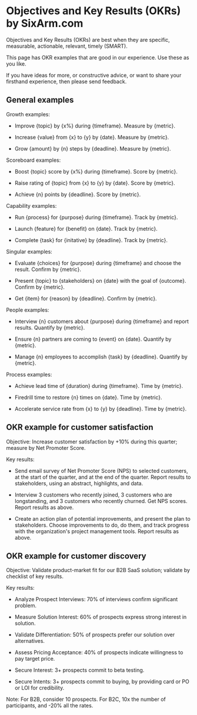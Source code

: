 # Objectives and Key Results (OKRs) by SixArm.com

Objectives and Key Results (OKRs) are best when they are specific, measurable, actionable, relevant, timely (SMART).

This page has OKR examples that are good in our experience. Use these as you like.

If you have ideas for more, or constructive advice, or want to share your firsthand experience, then please send feedback.


## General examples


Growth examples:

* Improve {topic} by {x%} during {timeframe}. Measure by {metric}.

* Increase {value} from {x} to {y} by {date}. Measure by {metric}.

* Grow {amount} by {n} steps by {deadline}. Measure by {metric}.


Scoreboard examples:

* Boost {topic} score by {x%} during {timeframe}. Score by {metric}.

* Raise rating of {topic} from {x} to {y} by {date}. Score by {metric}.

* Achieve {n} points by {deadline}. Score by {metric}.


Capability examples:

* Run {process} for {purpose} during {timeframe}. Track by {metric}.

* Launch {feature} for {benefit} on {date}. Track by {metric}.

* Complete {task} for {initative} by {deadline}. Track by {metric}.


Singular examples:

* Evaluate {choices} for {purpose} during {timeframe} and choose the result. Confirm by {metric}.

* Present {topic} to {stakeholders} on {date} with the goal of {outcome}. Confirm by {metric}.

* Get {item} for {reason} by {deadline}. Confirm by {metric}.


People examples:

* Interview {n} customers about {purpose} during {timeframe} and report results. Quantify by {metric}.

* Ensure {n} partners are coming to {event} on {date}. Quantify by {metric}.

* Manage {n} employees to accomplish {task} by {deadline}. Quantify by {metric}.


Process examples:

* Achieve lead time of {duration} during {timeframe}. Time by {metric}.

* Firedrill time to restore {n} times on {date}. Time by {metric}.

* Accelerate service rate from {x} to {y} by {deadline}. Time by {metric}.



## OKR example for customer satisfaction

Objective: Increase customer satisfaction by +10% during this quarter; measure by Net Promoter Score.

Key results:

* Send email survey of Net Promoter Score (NPS) to selected customers, at the start of the quarter, and at the end of the quarter. Report results to stakeholders, using an abstract, highlights, and data.

* Interview 3 customers who recently joined, 3 customers who are longstanding, and 3 customers who recently churned. Get NPS scores. Report results as above.

* Create an action plan of potential improvements, and present the plan to stakeholders. Choose improvements to do, do them, and track progress with the organization's project management tools. Report results as above.


## OKR example for customer discovery

Objective: Validate product-market fit for our B2B SaaS solution; validate by checklist of key results.

Key results:

* Analyze Prospect Interviews: 70% of interviews confirm significant problem.

* Measure Solution Interest: 60% of prospects express strong interest in solution.

* Validate Differentiation: 50% of prospects prefer our solution over alternatives.

* Assess Pricing Acceptance: 40% of prospects indicate willingness to pay target price.

* Secure Interest: 3+ prospects commit to beta testing.

* Secure Intents: 3+ prospects commit to buying, by providing card or PO or LOI for credibility.

Note: For B2B, consider 10 prospects. For B2C, 10x the number of participants, and -20% all the rates.

